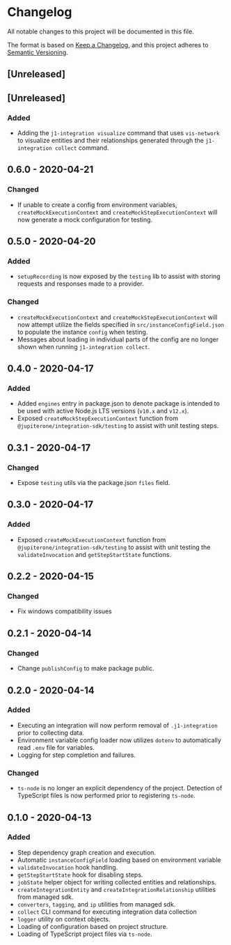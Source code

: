 # Changelog

All notable changes to this project will be documented in this file.

The format is based on [Keep a Changelog](https://keepachangelog.com/en/1.0.0/),
and this project adheres to
[Semantic Versioning](https://semver.org/spec/v2.0.0.html).

## [Unreleased]

## [Unreleased]

### Added

- Adding the `j1-integration visualize` command that uses `vis-network` to
  visualize entities and their relationships generated through the
  `j1-integration collect` command.

## 0.6.0 - 2020-04-21

### Changed

- If unable to create a config from environment variables,
  `createMockExecutionContext` and `createMockStepExecutionContext` will now
  generate a mock configuration for testing.

## 0.5.0 - 2020-04-20

### Added

- `setupRecording` is now exposed by the `testing` lib to assist with storing
  requests and responses made to a provider.

### Changed

- `createMockExecutionContext` and `createMockStepExecutionContext` will now
  attempt utilize the fields specified in `src/instanceConfigField.json` to
  populate the instance `config` when testing.
- Messages about loading in individual parts of the config are no longer shown
  when running `j1-integration collect`.

## 0.4.0 - 2020-04-17

### Added

- Added `engines` entry in package.json to denote package is intended to be used
  with active Node.js LTS versions (`v10.x` and `v12.x`).
- Exposed `createMockStepExecutionContext` function from
  `@jupiterone/integration-sdk/testing` to assist with unit testing steps.

## 0.3.1 - 2020-04-17

### Changed

- Expose `testing` utils via the package.json `files` field.

## 0.3.0 - 2020-04-17

### Added

- Exposed `createMockExecutionContext` function from
  `@jupiterone/integration-sdk/testing` to assist with unit testing the
  `validateInvocation` and `getStepStartState` functions.

## 0.2.2 - 2020-04-15

### Changed

- Fix windows compatibility issues

## 0.2.1 - 2020-04-14

### Changed

- Change `publishConfig` to make package public.

## 0.2.0 - 2020-04-14

### Added

- Executing an integration will now perform removal of `.j1-integration` prior
  to collecting data.
- Environment variable config loader now utilizes `dotenv` to automatically read
  `.env` file for variables.
- Logging for step completion and failures.

### Changed

- `ts-node` is no longer an explicit dependency of the project. Detection of
  TypeScript files is now performed prior to registering `ts-node`.

## 0.1.0 - 2020-04-13

### Added

- Step dependency graph creation and execution.
- Automatic `instanceConfigField` loading based on environment variable
- `validateInvocation` hook handling.
- `getStepStartState` hook for disabling steps.
- `jobState` helper object for writing collected entities and relationships.
- `createIntegrationEntity` and `createIntegrationRelationship` utilities from
  managed sdk.
- `converters`, `tagging`, and `ip` utilities from managed sdk.
- `collect` CLI command for executing integration data collection
- `logger` utility on context objects.
- Loading of configuration based on project structure.
- Loading of TypeScript project files via `ts-node`.

